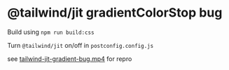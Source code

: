 # @tailwind/jit gradientColorStop bug

Build using `npm run build:css`

Turn `@tailwind/jit` on/off in `postconfig.config.js`

see [tailwind-jit-gradient-bug.mp4](tailwind-jit-gradient-bug.mp4) for repro